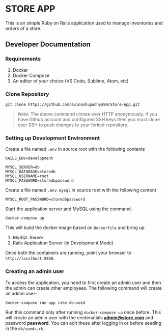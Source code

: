 # STORE APP

This is an simple Ruby on Rails application used to manage inventories and orders of a store.


## Developer Documentation

### Requirements

1. Docker
2. Docker Compose
3. An editor of your choice (VS Code, Sublime, Atom, etc)

### Clone Repository

```
git clone https://github.com/avinashupadhya99/Store-App.git
```

> *Note:* The above command clones over HTTP anonymously. If you have Github account and configured SSH keys then you must clone over SSH to push changes to your forked repository.

### Setting up Development Environment

Create a file named `.env` in source root with the following contents

```
RAILS_ENV=development

MYSQL_SERVER=db
MYSQL_DATABASE=storedb
MYSQL_USERNAME=root
MYSQL_PASSWORD=storedbpassword

```

Create a file named `.env.mysql` in source root with the following content

```
MYSQL_ROOT_PASSWORD=storedbpassword
```

Start the application server and MySQL using the command-

```
docker-compose up
```

This will build the docker image based on `Dockerfile` and bring up

1. MySQL Server
2. Rails Application Server (in Development Mode)

Once both the containers are running, point your browser to `http://localhost:8800`.

### Creating an admin user
To access the application, you need to first create an admin user and then the admin can create other employees.
The following command will create an admin user-

```
docker-compose run app rake db:seed
```
Run this command only after running ``` docker-compose up ``` once before. 
This will create an admin user with the credenatials **admin@store.com** and password **password**. You can edit these after logging in or before seeding in the `db/seeds.rb`.
